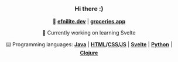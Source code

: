 <div align="center">

### Hi there :)

🌃 **[efnilite.dev](https://www.efnilite.dev/)** | **[groceries.app](https://salmonberry.app)**

🔭 Currently working on learning Svelte
  
⌨️ Programming languages: **[Java](https://github.com/Efnilite/Walk-in-the-Park)** | **[HTML](https://efnilite.dev/projects/ip/visualizer)/[CSS](https://rebelofdeath.github.io/reject/editor)/[JS](https://github.com/Efnilite/reject)** | **[Svelte](https://github.com/Efnilite/groceries)** | **[Python](https://github.com/Efnilite/edge-detection)** | **[Clojure](https://github.com/Efnilite/AOC21)**

</div>
